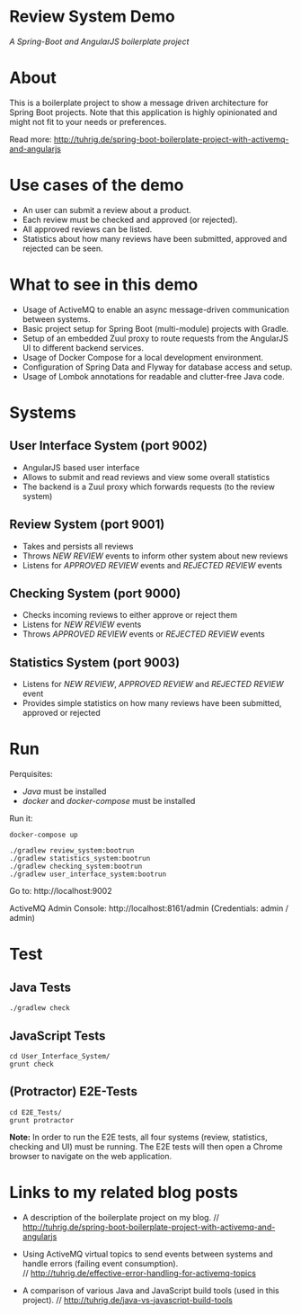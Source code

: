 Review System Demo
==================

_A Spring-Boot and AngularJS boilerplate project_


# About

This is a boilerplate project to show a message driven architecture for Spring Boot projects.
Note that this application is highly opinionated and might not fit to your needs or preferences.

Read more: http://tuhrig.de/spring-boot-boilerplate-project-with-activemq-and-angularjs
 
# Use cases of the demo

- An user can submit a review about a product.
- Each review must be checked and approved (or rejected).
- All approved reviews can be listed.
- Statistics about how many reviews have been submitted, approved and rejected can be seen.

# What to see in this demo

- Usage of ActiveMQ to enable an async message-driven communication between systems.
- Basic project setup for Spring Boot (multi-module) projects with Gradle.
- Setup of an embedded Zuul proxy to route requests from the AngularJS UI to different backend services.
- Usage of Docker Compose for a local development environment.
- Configuration of Spring Data and Flyway for database access and setup.
- Usage of Lombok annotations for readable and clutter-free Java code.

# Systems

## User Interface System (port 9002)

- AngularJS based user interface
- Allows to submit and read reviews and view some overall statistics
- The backend is a Zuul proxy which forwards requests (to the review system)

## Review System (port 9001)

- Takes and persists all reviews
- Throws _NEW REVIEW_ events to inform other system about new reviews
- Listens for _APPROVED REVIEW_ events and _REJECTED REVIEW_ events

## Checking System (port 9000)

- Checks incoming reviews to either approve or reject them
- Listens for _NEW REVIEW_ events
- Throws _APPROVED REVIEW_ events or _REJECTED REVIEW_ events

## Statistics System (port 9003)

- Listens for _NEW REVIEW_, _APPROVED REVIEW_ and _REJECTED REVIEW_ event
- Provides simple statistics on how many reviews have been submitted, approved or rejected 

# Run

Perquisites:

- _Java_ must be installed
- _docker_ and _docker-compose_ must be installed

Run it:

    docker-compose up
    
    ./gradlew review_system:bootrun
    ./gradlew statistics_system:bootrun
    ./gradlew checking_system:bootrun
    ./gradlew user_interface_system:bootrun
    
Go to: http://localhost:9002

ActiveMQ Admin Console: http://localhost:8161/admin (Credentials: admin / admin)

# Test

## Java Tests

    ./gradlew check
    
## JavaScript Tests
    
    cd User_Interface_System/
    grunt check
    
## (Protractor) E2E-Tests
    
    cd E2E_Tests/
    grunt protractor
    
**Note:**
In order to run the E2E tests, all four systems (review, statistics, checking and UI) must be running.
The E2E tests will then open a Chrome browser to navigate on the web application.

# Links to my related blog posts

- A description of the boilerplate project on my blog. // http://tuhrig.de/spring-boot-boilerplate-project-with-activemq-and-angularjs    
    
- Using ActiveMQ virtual topics to send events between systems and handle errors (failing event consumption).     
 // http://tuhrig.de/effective-error-handling-for-activemq-topics    
 
- A comparison of various Java and JavaScript build tools (used in this project). // http://tuhrig.de/java-vs-javascript-build-tools 